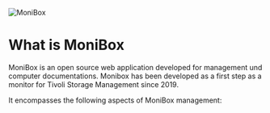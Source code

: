 ![MoniBox](red-heartbeat-line-icon-260nw-1129974482.webp)

What is MoniBox
===============
MoniBox is an open source web application developed for management und computer documentations.
Monibox has been developed as a first step as a monitor for Tivoli Storage Management since 2019.

 It encompasses the following aspects of MoniBox management: